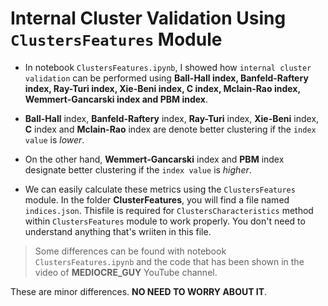 # Internal Cluster Validation Using `ClustersFeatures` Module 

* In notebook `ClustersFeatures.ipynb`, I showed how `internal cluster validation` can be performed using **Ball-Hall index, Banfeld-Raftery index, Ray-Turi index, Xie-Beni index, C index, Mclain-Rao index, Wemmert-Gancarski index and PBM index**.

* __Ball-Hall__ index, __Banfeld-Raftery__ index, __Ray-Turi__ index, __Xie-Beni__ index, __C__ index and __Mclain-Rao__ index are denote better clustering if the `index value` is _lower_.

* On the other hand, __Wemmert-Gancarski__ index and __PBM__ index designate better clustering if the `index value` is _higher_.

* We can easily calculate these metrics using the `ClustersFeatures` module. In the folder __ClusterFeatures__, you will find a file named `indices.json`. Thisfile is required for `ClustersCharacteristics` method within `ClustersFeatures` module to work properly. You don't need to understand anything that's wriiten in this file.

> Some differences can be found with notebook `ClustersFeatures.ipynb` and the code that has been shown in the video of __MEDIOCRE_GUY__ YouTube channel.

These are minor differences. __NO NEED TO WORRY ABOUT IT__.
